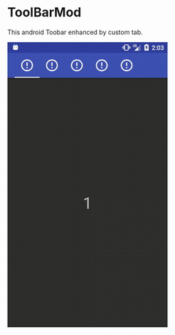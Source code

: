 # ToolBarMod

This android Toobar enhanced by custom tab.

<img src="device-demo.gif" width="360" height="640" />
